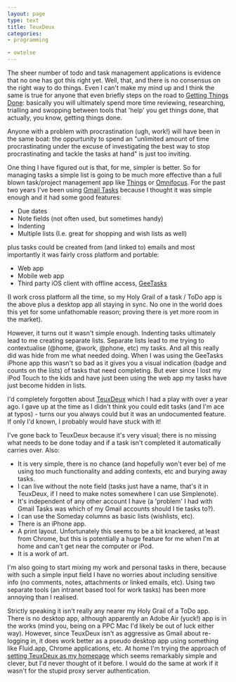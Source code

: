 ```yaml
---
layout: page
type: text
title: TeuxDeux
categories: 
- programming

- owtelse
---
```

The sheer number of todo and task management applications is evidence that no one has got this right yet. Well, that, and there is no consensus on the right way to do things. Even I can't make my mind up and I think the same is true for anyone that even briefly steps on the road to [Getting Things Done](http://en.wikipedia.org/wiki/Getting_Things_Done): basically you will ultimately spend more time reviewing, researching, trialling and swopping between tools that 'help' you get things done, that actually, you know, getting things done.

Anyone with a problem with procrastination (ugh, work!) will have been in the same boat: the oppurtunity to spend an "unlimited amount of time procrastinating under the excuse of investigating the best way to stop procrastinating and tackle the tasks at hand" is just too inviting. 

One thing I have figured out is that, for me, simpler is better. So for managing tasks a simple list is going to be much more effective than a full blown task/project management app like [Things](http://culturedcode.com/things/) or [Omnifocus](http://www.omnigroup.com/products/omnifocus/). For the past two years I've been using [Gmail Tasks](http://mail.google.com/tasks) because I thought it was simple enough and it had some good features:

* Due dates
* Note fields (not often used, but sometimes handy)
* Indenting
* Multiple lists (I.e. great for shopping and wish lists as well)

plus tasks could be created from (and linked to) emails and most importantly it was fairly cross platform and portable:

* Web app
* Mobile web app
* Third party iOS client with offline access, [GeeTasks](http://www.geetasks.com/)

(I work cross platform all the time, so my Holy Grail of a task / ToDo app is the above plus a desktop app all staying in sync. No one in the world does this yet for some unfathomable reason; proving there is yet more room in the market).

However, it turns out it wasn't simple enough. Indenting tasks ultimately lead to me creating separate lists. Separate lists lead to me trying to contextualise (@home, @work, @phone, etc) my tasks. And all this really did was hide from me what needed doing. When I was using the GeeTasks iPhone app this wasn't so bad as it gives you a visual indication (badge and counts on the lists) of tasks that need completing. But ever since I lost my iPod Touch to the kids and have just been using the web app my tasks have just become hidden in lists.

I'd completely forgotten about [TeuxDeux](http;//www.teauxdeux.com) which I had a play with over a year ago. I gave up at the time as I didn't think you could edit tasks (and I'm ace at typos) - turns our you always could but it was an undocumented feature. If only I'd known, I probably would have stuck with it!

I've gone back to TeuxDeux because it's very visual; there is no missing what needs to be done today and if a task isn't completed it automatically carries over. Also:

* It is very simple, there is no chance (and hopefully won't ever be) of me using too much functionality and adding contexts, etc and burying away tasks. 
* I can live without the note field (tasks just have a name, that's it in TeuxDeux, if I need to make notes somewhere I can use Simplenote).
* It's independent of any other account I have (a 'problem' I had with Gmail Tasks was which of my Gmail accounts should I tie tasks to?).
* I can use the Someday columns as basic lists (wishlists, etc). 
* There is an iPhone app.
* A print layout. Unfortunately this seems to be a bit knackered, at least from Chrome, but this is potentially a huge feature for me when I'm at home and can't get near the computer or iPod.
* It is a work of art.

I'm also going to start mixing my work and personal tasks in there, because with such a simple input field I have no worries about including sensitive info (no comments, notes, attachments or linked emails, etc). Using two separate tools (an intranet based tool for work tasks) has been more annoying than I realised. 

Strictly speaking it isn't really any nearer my Holy Grail of a ToDo app. There is no desktop app, although apparently an Adobe Air (yuck!) app is in the works (mind you, being on a PPC Mac I'd likely be out of luck either way). However, since TeuxDeux isn't as aggressive as Gmail about re-logging in, it does work better as a pseudo desktop app using something like Fluid.app, Chrome applications, etc. At home I'm trying the approach of [setting TeuxDeux as my homepage](http://www.swiss-miss.com/2009/12/teuxdeux.html) which seems remarkably simple and clever, but I'd never thought of it before. I would do the same at work if it wasn't for the stupid proxy server authentication. 
